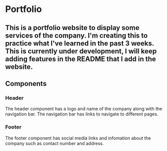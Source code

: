 # Portfolio

## This is a portfolio website to display some services of the company. I'm creating this to practice what I've learned in the past 3 weeks. This is currently under development, I will keep adding features in the README that I add in the website.

## Components

### Header
The header component has a logo and name of the company along with the navigation bar. The navigation bar has links to navigate to different pages.

### Footer
The footer component has social media links and infomation about the company such as contact number and address.